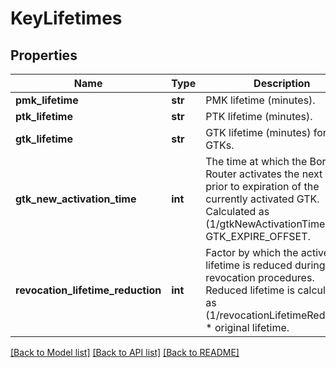 # KeyLifetimes

## Properties
Name | Type | Description | Notes
------------ | ------------- | ------------- | -------------
**pmk_lifetime** | **str** | PMK lifetime (minutes). | [optional] 
**ptk_lifetime** | **str** | PTK lifetime (minutes). | [optional] 
**gtk_lifetime** | **str** | GTK lifetime (minutes) for all GTKs. | [optional] 
**gtk_new_activation_time** | **int** | The time at which the Border Router activates the next GTK prior to expiration of the currently activated GTK.  Calculated as (1/gtkNewActivationTime) * GTK_EXPIRE_OFFSET. | [optional] 
**revocation_lifetime_reduction** | **int** | Factor by which the active GTK lifetime is reduced during node revocation procedures.  Reduced lifetime is calculated as (1/revocationLifetimeReduction) * original lifetime. | [optional] 

[[Back to Model list]](../README.md#documentation-for-models) [[Back to API list]](../README.md#documentation-for-api-endpoints) [[Back to README]](../README.md)


